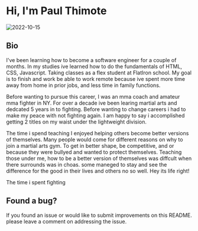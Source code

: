 # Hi, I'm Paul Thimote

![2022-10-15](https://user-images.githubusercontent.com/110247078/202723801-fa5ee0c0-05ef-40ca-aadd-89ae59992c9e.png)


## Bio
I've been learning how to become a software engineer for a couple of months. In my studies ive learned how to do the fundamentals of HTML, CSS, Javascript. Taking classes as a flex student at FlatIron school. My goal is to finish and work be able to work remote because ive spent more time away from home in prior jobs, and less time in family functions.

Before wanting to pursue this career, I was an mma coach and amateur mma fighter in NY. For over a decade ive been learing martial arts and dedcated 5 years in to fighting. Before wanting to change careers i had to make my peace with not fighting again. I am happy to say i accomplished getting 2 titles on my waist under the lightweight division.

The time i spend teaching I enjoyed helping others become better versions of themselves. Many people would come for different reasons on why to join a martial arts gym. To get in better shape, be competitive, and or because they were bullyed and wanted to protect themselves. Teaching those under me, how to be a better version of themselves was diffcult when there surrounds was in choas. some maneged to stay and see the difference for the good in their lives and others no so well. Hey its life right! 

The time i spent fighting

## Found a bug?
If you found an issue or would like to submit improvements on this README. please leave a comment on addressing the issue.
